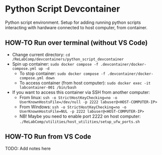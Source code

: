# Python Script Devcontainer

Python script environment. Setup for adding running python scripts interacting with hardware connected to host computer, from container.

## HOW-TO Run over terminal (without VS Code)

- Change current directory: `cd /ReLabComp/devcontainers/python_script_devcontainer`
- Spin up container: `sudo docker compose -f .devcontainer/docker-compose.yml up -d`
    - To stop container: `sudo docker compose -f .devcontainer/docker-compose.yml down`
    - To access container (from host computer): `sudo docker exec -it labcontainer-001 /bin/bash`
- If you want to access this container via SSH from another computer:
    - From linux: `ssh -o StrictHostKeyChecking=no -o UserKnownHostsFile=/dev/null -p 2222 labuser@<HOST-COMPUTER-IP>`
    - From Windows: `ssh -o StrictHostKeyChecking=no -o UserKnownHostsFile=NUL -p 2222 labuser@<HOST-COMPUTER-IP>`
    - NB! Maybe you need to enable port 2222 on host computer: `./ReLabComp/utilities/host_utilities/setup_ufw_ports.sh`

## HOW-TO Run from VS Code

TODO: Add notes here


